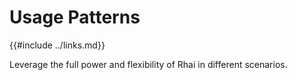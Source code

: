 Usage Patterns
==============

{{#include ../links.md}}


Leverage the full power and flexibility of Rhai in different scenarios.
